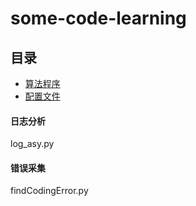 # some-code-learning

## 目录
- [算法程序](./cdi/)
- [配置文件](./config/)



#### 日志分析
log_asy.py

#### 错误采集
findCodingError.py